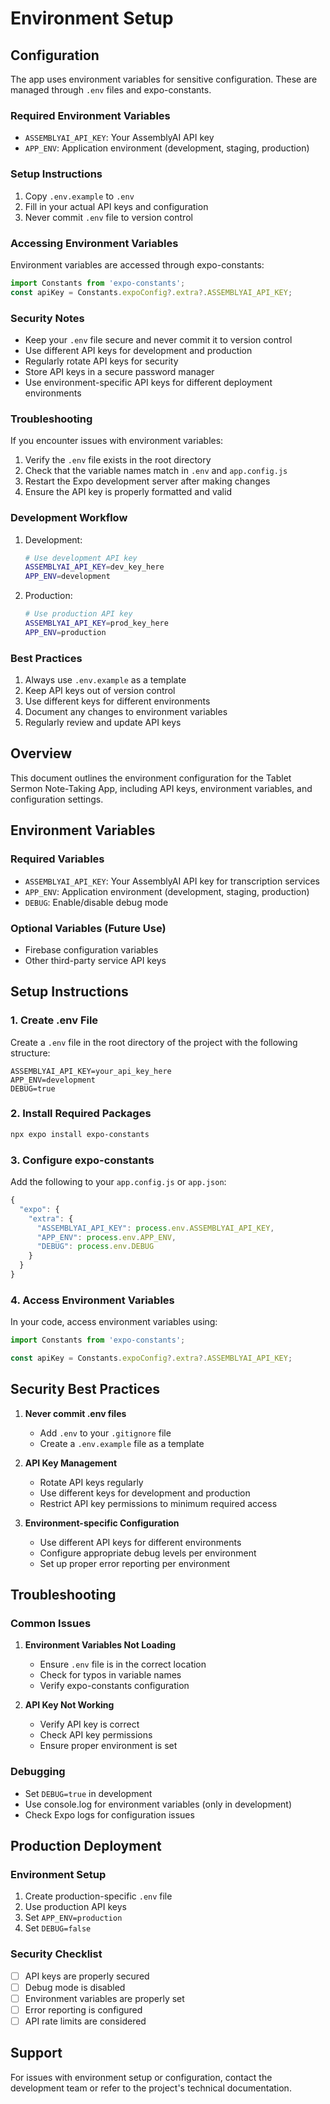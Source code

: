 # Environment Setup

## Configuration
The app uses environment variables for sensitive configuration. These are managed through `.env` files and expo-constants.

### Required Environment Variables
- `ASSEMBLYAI_API_KEY`: Your AssemblyAI API key
- `APP_ENV`: Application environment (development, staging, production)

### Setup Instructions
1. Copy `.env.example` to `.env`
2. Fill in your actual API keys and configuration
3. Never commit `.env` file to version control

### Accessing Environment Variables
Environment variables are accessed through expo-constants:

```typescript
import Constants from 'expo-constants';
const apiKey = Constants.expoConfig?.extra?.ASSEMBLYAI_API_KEY;
```

### Security Notes
- Keep your `.env` file secure and never commit it to version control
- Use different API keys for development and production
- Regularly rotate API keys for security
- Store API keys in a secure password manager
- Use environment-specific API keys for different deployment environments

### Troubleshooting
If you encounter issues with environment variables:
1. Verify the `.env` file exists in the root directory
2. Check that the variable names match in `.env` and `app.config.js`
3. Restart the Expo development server after making changes
4. Ensure the API key is properly formatted and valid

### Development Workflow
1. Development:
   ```bash
   # Use development API key
   ASSEMBLYAI_API_KEY=dev_key_here
   APP_ENV=development
   ```

2. Production:
   ```bash
   # Use production API key
   ASSEMBLYAI_API_KEY=prod_key_here
   APP_ENV=production
   ```

### Best Practices
1. Always use `.env.example` as a template
2. Keep API keys out of version control
3. Use different keys for different environments
4. Document any changes to environment variables
5. Regularly review and update API keys

## Overview
This document outlines the environment configuration for the Tablet Sermon Note-Taking App, including API keys, environment variables, and configuration settings.

## Environment Variables

### Required Variables
- `ASSEMBLYAI_API_KEY`: Your AssemblyAI API key for transcription services
- `APP_ENV`: Application environment (development, staging, production)
- `DEBUG`: Enable/disable debug mode

### Optional Variables (Future Use)
- Firebase configuration variables
- Other third-party service API keys

## Setup Instructions

### 1. Create .env File
Create a `.env` file in the root directory of the project with the following structure:
```env
ASSEMBLYAI_API_KEY=your_api_key_here
APP_ENV=development
DEBUG=true
```

### 2. Install Required Packages
```bash
npx expo install expo-constants
```

### 3. Configure expo-constants
Add the following to your `app.config.js` or `app.json`:
```javascript
{
  "expo": {
    "extra": {
      "ASSEMBLYAI_API_KEY": process.env.ASSEMBLYAI_API_KEY,
      "APP_ENV": process.env.APP_ENV,
      "DEBUG": process.env.DEBUG
    }
  }
}
```

### 4. Access Environment Variables
In your code, access environment variables using:
```typescript
import Constants from 'expo-constants';

const apiKey = Constants.expoConfig?.extra?.ASSEMBLYAI_API_KEY;
```

## Security Best Practices

1. **Never commit .env files**
   - Add `.env` to your `.gitignore` file
   - Create a `.env.example` file as a template

2. **API Key Management**
   - Rotate API keys regularly
   - Use different keys for development and production
   - Restrict API key permissions to minimum required access

3. **Environment-specific Configuration**
   - Use different API keys for different environments
   - Configure appropriate debug levels per environment
   - Set up proper error reporting per environment

## Troubleshooting

### Common Issues
1. **Environment Variables Not Loading**
   - Ensure `.env` file is in the correct location
   - Check for typos in variable names
   - Verify expo-constants configuration

2. **API Key Not Working**
   - Verify API key is correct
   - Check API key permissions
   - Ensure proper environment is set

### Debugging
- Set `DEBUG=true` in development
- Use console.log for environment variables (only in development)
- Check Expo logs for configuration issues

## Production Deployment

### Environment Setup
1. Create production-specific `.env` file
2. Use production API keys
3. Set `APP_ENV=production`
4. Set `DEBUG=false`

### Security Checklist
- [ ] API keys are properly secured
- [ ] Debug mode is disabled
- [ ] Environment variables are properly set
- [ ] Error reporting is configured
- [ ] API rate limits are considered

## Support
For issues with environment setup or configuration, contact the development team or refer to the project's technical documentation. 